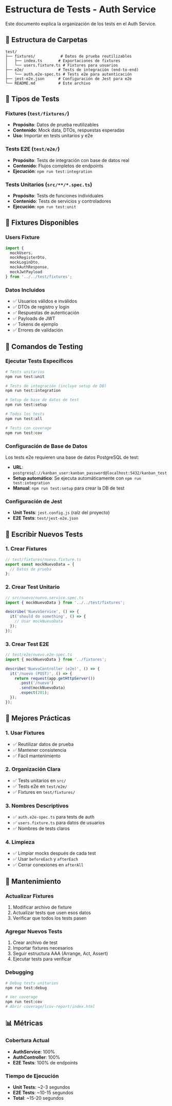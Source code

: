 # Estructura de Tests - Auth Service

Este documento explica la organización de los tests en el Auth Service.

## 📁 Estructura de Carpetas

```
test/
├── fixtures/           # Datos de prueba reutilizables
│   ├── index.ts       # Exportaciones de fixtures
│   └── users.fixture.ts # Fixtures para usuarios
├── e2e/               # Tests de integración (end-to-end)
│   └── auth.e2e-spec.ts # Tests e2e para autenticación
├── jest-e2e.json      # Configuración de Jest para e2e
└── README.md          # Este archivo
```

## 🧪 Tipos de Tests

### **Fixtures (`test/fixtures/`)**
- **Propósito**: Datos de prueba reutilizables
- **Contenido**: Mock data, DTOs, respuestas esperadas
- **Uso**: Importar en tests unitarios y e2e

### **Tests E2E (`test/e2e/`)**
- **Propósito**: Tests de integración con base de datos real
- **Contenido**: Flujos completos de endpoints
- **Ejecución**: `npm run test:integration`

### **Tests Unitarios (`src/**/*.spec.ts`)**
- **Propósito**: Tests de funciones individuales
- **Contenido**: Tests de servicios y controladores
- **Ejecución**: `npm run test:unit`

## 🔧 Fixtures Disponibles

### **Users Fixture**
```typescript
import { 
  mockUsers, 
  mockRegisterDto, 
  mockLoginDto, 
  mockAuthResponse,
  mockJwtPayload 
} from '../../test/fixtures';
```

### **Datos Incluidos**
- ✅ Usuarios válidos e inválidos
- ✅ DTOs de registro y login
- ✅ Respuestas de autenticación
- ✅ Payloads de JWT
- ✅ Tokens de ejemplo
- ✅ Errores de validación

## 🚀 Comandos de Testing

### **Ejecutar Tests Específicos**
```bash
# Tests unitarios
npm run test:unit

# Tests de integración (incluye setup de DB)
npm run test:integration

# Setup de base de datos de test
npm run test:setup

# Todos los tests
npm run test:all

# Tests con coverage
npm run test:cov
```

### **Configuración de Base de Datos**
Los tests e2e requieren una base de datos PostgreSQL de test:
- **URL**: `postgresql://kanban_user:kanban_password@localhost:5432/kanban_test`
- **Setup automático**: Se ejecuta automáticamente con `npm run test:integration`
- **Manual**: `npm run test:setup` para crear la DB de test

### **Configuración de Jest**
- **Unit Tests**: `jest.config.js` (raíz del proyecto)
- **E2E Tests**: `test/jest-e2e.json`

## 📝 Escribir Nuevos Tests

### **1. Crear Fixtures**
```typescript
// test/fixtures/nuevo.fixture.ts
export const mockNuevoData = {
  // Datos de prueba
};
```

### **2. Crear Test Unitario**
```typescript
// src/nuevo/nuevo.service.spec.ts
import { mockNuevoData } from '../../test/fixtures';

describe('NuevoService', () => {
  it('should do something', () => {
    // Usar mockNuevoData
  });
});
```

### **3. Crear Test E2E**
```typescript
// test/e2e/nuevo.e2e-spec.ts
import { mockNuevoData } from '../fixtures';

describe('NuevoController (e2e)', () => {
  it('/nuevo (POST)', () => {
    return request(app.getHttpServer())
      .post('/nuevo')
      .send(mockNuevoData)
      .expect(201);
  });
});
```

## 🎯 Mejores Prácticas

### **1. Usar Fixtures**
- ✅ Reutilizar datos de prueba
- ✅ Mantener consistencia
- ✅ Fácil mantenimiento

### **2. Organización Clara**
- ✅ Tests unitarios en `src/`
- ✅ Tests e2e en `test/e2e/`
- ✅ Fixtures en `test/fixtures/`

### **3. Nombres Descriptivos**
- ✅ `auth.e2e-spec.ts` para tests de auth
- ✅ `users.fixture.ts` para datos de usuarios
- ✅ Nombres de tests claros

### **4. Limpieza**
- ✅ Limpiar mocks después de cada test
- ✅ Usar `beforeEach` y `afterEach`
- ✅ Cerrar conexiones en `afterAll`

## 🔄 Mantenimiento

### **Actualizar Fixtures**
1. Modificar archivo de fixture
2. Actualizar tests que usen esos datos
3. Verificar que todos los tests pasen

### **Agregar Nuevos Tests**
1. Crear archivo de test
2. Importar fixtures necesarios
3. Seguir estructura AAA (Arrange, Act, Assert)
4. Ejecutar tests para verificar

### **Debugging**
```bash
# Debug tests unitarios
npm run test:debug

# Ver coverage
npm run test:cov
# Abrir coverage/lcov-report/index.html
```

## 📊 Métricas

### **Cobertura Actual**
- **AuthService**: 100%
- **AuthController**: 100%
- **E2E Tests**: 100% de endpoints

### **Tiempo de Ejecución**
- **Unit Tests**: ~2-3 segundos
- **E2E Tests**: ~10-15 segundos
- **Total**: ~15-20 segundos 